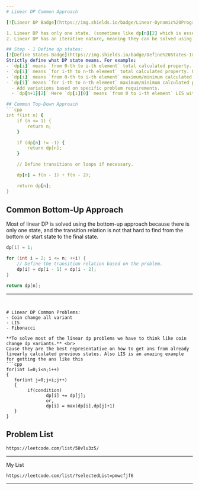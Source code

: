 ```yaml
---
# Linear DP Common Approach

[![Linear DP Badge](https://img.shields.io/badge/Linear-Dynamic%20Programming-yellow?style=for-the-badge&logo=appveyor&logoColor=black)](https://shields.io/)

1. Linear DP has only one state. (sometimes like dp[n][2] which is essentially linear)
2. Linear DP has an iterative nature, meaning they can be solved using bottom-up or tabulation quite easily. Since the relation can be easily derived from previous states...

## Step - 1 Define dp states:
[![Define States Badge](https://img.shields.io/badge/Define%20States-Important-blue)](https://shields.io/) <br>
Strictly define what DP state means. For example:
- `dp[i]` means `from 0-th to i-th element` total calculated property. Or,
- `dp[i]` means `for i-th to n-th element` total calculated property. Or,
- `dp[i]` means `from 0-th to i-th element` maximum/minimum calculated property. Or,
- `dp[i]` means `for i-th to n-th element` maximum/minimum calculated property. Or,
  - Add variations based on specific problem requirements.
  - `dp[n+1][2]` Here `dp[i][0]` means `from 0 to i-th element` LIS with positive (current - previous) amd `dp[i][1]` means from `0 to i-th element` LIS with negetive (current-previous)

## Common Top-Down Approach
```cpp
int f(int n) {
    if (n <= 1) {
        return n;
    }

    if (dp[n] != -1) {
        return dp[n];
    }

    // Define transitions or loops if necessary.

    dp[n] = f(n - 1) + f(n - 2);

    return dp[n];
}
```
## Common Bottom-Up Approach
Most of linear DP is solved using the bottom-up approach because there is only one state, and the transition relation is not that hard to find from the bottom or start state to the final state.

```cpp
dp[1] = 1;

for (int i = 2; i <= n; ++i) {
    // Define the transition relation based on the problem.
    dp[i] = dp[i - 1] + dp[i - 2];
}

return dp[n];
```
---
```


# Linear DP Common Problems:
- Coin change all variant
- LIS
- Fibonacci

**To solve most of the linear dp problems we have to think like coin change dp variants.** <br>
Cause they are the best representative on how to get ans from already linearly calculated previous states. Also LIS is an amazing example for getting the ans like this
```cpp
for(int i=0;i<n;i++)
{
   for(int j=0;j<i;j++)
   {
        if(condition)
               dp[i] += dp[j];
               or,
               dp[i] = max(dp[i],dp[j]+1)   
   }
}
```


## Problem List
```
https://leetcode.com/list/50vlu3z5/
```
---
My List 
```
https://leetcode.com/list/?selectedList=pmwcfjf6
```
---
